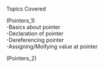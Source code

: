 
Topics Covered  

(Pointers_1)  
-Basics about pointer  
-Declaration of pointer  
-Dereferencing pointer  
-Assigning/Moifying value at pointer  

(Pointers_2)  
